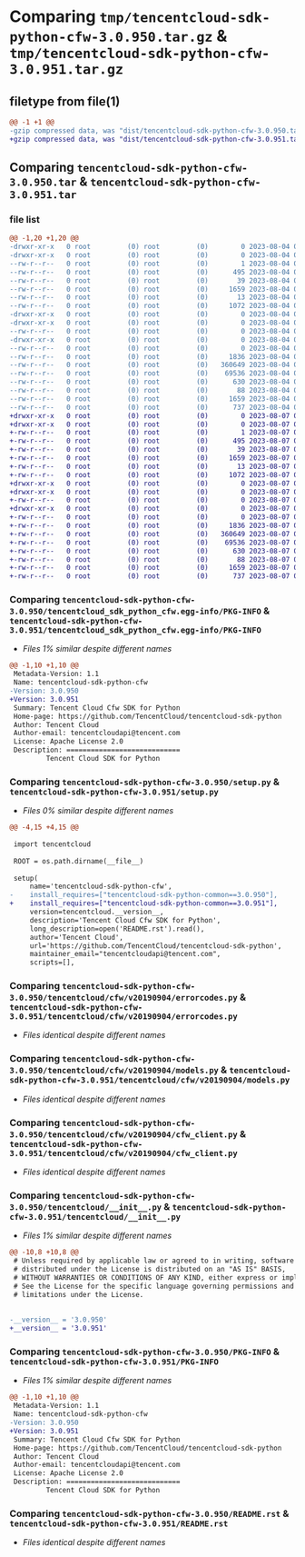 # Comparing `tmp/tencentcloud-sdk-python-cfw-3.0.950.tar.gz` & `tmp/tencentcloud-sdk-python-cfw-3.0.951.tar.gz`

## filetype from file(1)

```diff
@@ -1 +1 @@
-gzip compressed data, was "dist/tencentcloud-sdk-python-cfw-3.0.950.tar", last modified: Fri Aug  4 00:22:29 2023, max compression
+gzip compressed data, was "dist/tencentcloud-sdk-python-cfw-3.0.951.tar", last modified: Mon Aug  7 00:22:06 2023, max compression
```

## Comparing `tencentcloud-sdk-python-cfw-3.0.950.tar` & `tencentcloud-sdk-python-cfw-3.0.951.tar`

### file list

```diff
@@ -1,20 +1,20 @@
-drwxr-xr-x   0 root         (0) root         (0)        0 2023-08-04 00:22:29.000000 tencentcloud-sdk-python-cfw-3.0.950/
-drwxr-xr-x   0 root         (0) root         (0)        0 2023-08-04 00:22:29.000000 tencentcloud-sdk-python-cfw-3.0.950/tencentcloud_sdk_python_cfw.egg-info/
--rw-r--r--   0 root         (0) root         (0)        1 2023-08-04 00:22:29.000000 tencentcloud-sdk-python-cfw-3.0.950/tencentcloud_sdk_python_cfw.egg-info/dependency_links.txt
--rw-r--r--   0 root         (0) root         (0)      495 2023-08-04 00:22:29.000000 tencentcloud-sdk-python-cfw-3.0.950/tencentcloud_sdk_python_cfw.egg-info/SOURCES.txt
--rw-r--r--   0 root         (0) root         (0)       39 2023-08-04 00:22:29.000000 tencentcloud-sdk-python-cfw-3.0.950/tencentcloud_sdk_python_cfw.egg-info/requires.txt
--rw-r--r--   0 root         (0) root         (0)     1659 2023-08-04 00:22:29.000000 tencentcloud-sdk-python-cfw-3.0.950/tencentcloud_sdk_python_cfw.egg-info/PKG-INFO
--rw-r--r--   0 root         (0) root         (0)       13 2023-08-04 00:22:29.000000 tencentcloud-sdk-python-cfw-3.0.950/tencentcloud_sdk_python_cfw.egg-info/top_level.txt
--rw-r--r--   0 root         (0) root         (0)     1072 2023-08-04 00:22:29.000000 tencentcloud-sdk-python-cfw-3.0.950/setup.py
-drwxr-xr-x   0 root         (0) root         (0)        0 2023-08-04 00:22:29.000000 tencentcloud-sdk-python-cfw-3.0.950/tencentcloud/
-drwxr-xr-x   0 root         (0) root         (0)        0 2023-08-04 00:22:29.000000 tencentcloud-sdk-python-cfw-3.0.950/tencentcloud/cfw/
--rw-r--r--   0 root         (0) root         (0)        0 2023-08-04 00:22:29.000000 tencentcloud-sdk-python-cfw-3.0.950/tencentcloud/cfw/__init__.py
-drwxr-xr-x   0 root         (0) root         (0)        0 2023-08-04 00:22:29.000000 tencentcloud-sdk-python-cfw-3.0.950/tencentcloud/cfw/v20190904/
--rw-r--r--   0 root         (0) root         (0)        0 2023-08-04 00:22:29.000000 tencentcloud-sdk-python-cfw-3.0.950/tencentcloud/cfw/v20190904/__init__.py
--rw-r--r--   0 root         (0) root         (0)     1836 2023-08-04 00:22:29.000000 tencentcloud-sdk-python-cfw-3.0.950/tencentcloud/cfw/v20190904/errorcodes.py
--rw-r--r--   0 root         (0) root         (0)   360649 2023-08-04 00:22:29.000000 tencentcloud-sdk-python-cfw-3.0.950/tencentcloud/cfw/v20190904/models.py
--rw-r--r--   0 root         (0) root         (0)    69536 2023-08-04 00:22:29.000000 tencentcloud-sdk-python-cfw-3.0.950/tencentcloud/cfw/v20190904/cfw_client.py
--rw-r--r--   0 root         (0) root         (0)      630 2023-08-04 00:22:29.000000 tencentcloud-sdk-python-cfw-3.0.950/tencentcloud/__init__.py
--rw-r--r--   0 root         (0) root         (0)       88 2023-08-04 00:22:29.000000 tencentcloud-sdk-python-cfw-3.0.950/setup.cfg
--rw-r--r--   0 root         (0) root         (0)     1659 2023-08-04 00:22:29.000000 tencentcloud-sdk-python-cfw-3.0.950/PKG-INFO
--rw-r--r--   0 root         (0) root         (0)      737 2023-08-04 00:22:29.000000 tencentcloud-sdk-python-cfw-3.0.950/README.rst
+drwxr-xr-x   0 root         (0) root         (0)        0 2023-08-07 00:22:06.000000 tencentcloud-sdk-python-cfw-3.0.951/
+drwxr-xr-x   0 root         (0) root         (0)        0 2023-08-07 00:22:06.000000 tencentcloud-sdk-python-cfw-3.0.951/tencentcloud_sdk_python_cfw.egg-info/
+-rw-r--r--   0 root         (0) root         (0)        1 2023-08-07 00:22:06.000000 tencentcloud-sdk-python-cfw-3.0.951/tencentcloud_sdk_python_cfw.egg-info/dependency_links.txt
+-rw-r--r--   0 root         (0) root         (0)      495 2023-08-07 00:22:06.000000 tencentcloud-sdk-python-cfw-3.0.951/tencentcloud_sdk_python_cfw.egg-info/SOURCES.txt
+-rw-r--r--   0 root         (0) root         (0)       39 2023-08-07 00:22:06.000000 tencentcloud-sdk-python-cfw-3.0.951/tencentcloud_sdk_python_cfw.egg-info/requires.txt
+-rw-r--r--   0 root         (0) root         (0)     1659 2023-08-07 00:22:06.000000 tencentcloud-sdk-python-cfw-3.0.951/tencentcloud_sdk_python_cfw.egg-info/PKG-INFO
+-rw-r--r--   0 root         (0) root         (0)       13 2023-08-07 00:22:06.000000 tencentcloud-sdk-python-cfw-3.0.951/tencentcloud_sdk_python_cfw.egg-info/top_level.txt
+-rw-r--r--   0 root         (0) root         (0)     1072 2023-08-07 00:22:06.000000 tencentcloud-sdk-python-cfw-3.0.951/setup.py
+drwxr-xr-x   0 root         (0) root         (0)        0 2023-08-07 00:22:06.000000 tencentcloud-sdk-python-cfw-3.0.951/tencentcloud/
+drwxr-xr-x   0 root         (0) root         (0)        0 2023-08-07 00:22:06.000000 tencentcloud-sdk-python-cfw-3.0.951/tencentcloud/cfw/
+-rw-r--r--   0 root         (0) root         (0)        0 2023-08-07 00:22:06.000000 tencentcloud-sdk-python-cfw-3.0.951/tencentcloud/cfw/__init__.py
+drwxr-xr-x   0 root         (0) root         (0)        0 2023-08-07 00:22:06.000000 tencentcloud-sdk-python-cfw-3.0.951/tencentcloud/cfw/v20190904/
+-rw-r--r--   0 root         (0) root         (0)        0 2023-08-07 00:22:06.000000 tencentcloud-sdk-python-cfw-3.0.951/tencentcloud/cfw/v20190904/__init__.py
+-rw-r--r--   0 root         (0) root         (0)     1836 2023-08-07 00:22:06.000000 tencentcloud-sdk-python-cfw-3.0.951/tencentcloud/cfw/v20190904/errorcodes.py
+-rw-r--r--   0 root         (0) root         (0)   360649 2023-08-07 00:22:06.000000 tencentcloud-sdk-python-cfw-3.0.951/tencentcloud/cfw/v20190904/models.py
+-rw-r--r--   0 root         (0) root         (0)    69536 2023-08-07 00:22:06.000000 tencentcloud-sdk-python-cfw-3.0.951/tencentcloud/cfw/v20190904/cfw_client.py
+-rw-r--r--   0 root         (0) root         (0)      630 2023-08-07 00:22:06.000000 tencentcloud-sdk-python-cfw-3.0.951/tencentcloud/__init__.py
+-rw-r--r--   0 root         (0) root         (0)       88 2023-08-07 00:22:06.000000 tencentcloud-sdk-python-cfw-3.0.951/setup.cfg
+-rw-r--r--   0 root         (0) root         (0)     1659 2023-08-07 00:22:06.000000 tencentcloud-sdk-python-cfw-3.0.951/PKG-INFO
+-rw-r--r--   0 root         (0) root         (0)      737 2023-08-07 00:22:06.000000 tencentcloud-sdk-python-cfw-3.0.951/README.rst
```

### Comparing `tencentcloud-sdk-python-cfw-3.0.950/tencentcloud_sdk_python_cfw.egg-info/PKG-INFO` & `tencentcloud-sdk-python-cfw-3.0.951/tencentcloud_sdk_python_cfw.egg-info/PKG-INFO`

 * *Files 1% similar despite different names*

```diff
@@ -1,10 +1,10 @@
 Metadata-Version: 1.1
 Name: tencentcloud-sdk-python-cfw
-Version: 3.0.950
+Version: 3.0.951
 Summary: Tencent Cloud Cfw SDK for Python
 Home-page: https://github.com/TencentCloud/tencentcloud-sdk-python
 Author: Tencent Cloud
 Author-email: tencentcloudapi@tencent.com
 License: Apache License 2.0
 Description: ============================
         Tencent Cloud SDK for Python
```

### Comparing `tencentcloud-sdk-python-cfw-3.0.950/setup.py` & `tencentcloud-sdk-python-cfw-3.0.951/setup.py`

 * *Files 0% similar despite different names*

```diff
@@ -4,15 +4,15 @@
 
 import tencentcloud
 
 ROOT = os.path.dirname(__file__)
 
 setup(
     name='tencentcloud-sdk-python-cfw',
-    install_requires=["tencentcloud-sdk-python-common==3.0.950"],
+    install_requires=["tencentcloud-sdk-python-common==3.0.951"],
     version=tencentcloud.__version__,
     description='Tencent Cloud Cfw SDK for Python',
     long_description=open('README.rst').read(),
     author='Tencent Cloud',
     url='https://github.com/TencentCloud/tencentcloud-sdk-python',
     maintainer_email="tencentcloudapi@tencent.com",
     scripts=[],
```

### Comparing `tencentcloud-sdk-python-cfw-3.0.950/tencentcloud/cfw/v20190904/errorcodes.py` & `tencentcloud-sdk-python-cfw-3.0.951/tencentcloud/cfw/v20190904/errorcodes.py`

 * *Files identical despite different names*

### Comparing `tencentcloud-sdk-python-cfw-3.0.950/tencentcloud/cfw/v20190904/models.py` & `tencentcloud-sdk-python-cfw-3.0.951/tencentcloud/cfw/v20190904/models.py`

 * *Files identical despite different names*

### Comparing `tencentcloud-sdk-python-cfw-3.0.950/tencentcloud/cfw/v20190904/cfw_client.py` & `tencentcloud-sdk-python-cfw-3.0.951/tencentcloud/cfw/v20190904/cfw_client.py`

 * *Files identical despite different names*

### Comparing `tencentcloud-sdk-python-cfw-3.0.950/tencentcloud/__init__.py` & `tencentcloud-sdk-python-cfw-3.0.951/tencentcloud/__init__.py`

 * *Files 1% similar despite different names*

```diff
@@ -10,8 +10,8 @@
 # Unless required by applicable law or agreed to in writing, software
 # distributed under the License is distributed on an "AS IS" BASIS,
 # WITHOUT WARRANTIES OR CONDITIONS OF ANY KIND, either express or implied.
 # See the License for the specific language governing permissions and
 # limitations under the License.
 
 
-__version__ = '3.0.950'
+__version__ = '3.0.951'
```

### Comparing `tencentcloud-sdk-python-cfw-3.0.950/PKG-INFO` & `tencentcloud-sdk-python-cfw-3.0.951/PKG-INFO`

 * *Files 1% similar despite different names*

```diff
@@ -1,10 +1,10 @@
 Metadata-Version: 1.1
 Name: tencentcloud-sdk-python-cfw
-Version: 3.0.950
+Version: 3.0.951
 Summary: Tencent Cloud Cfw SDK for Python
 Home-page: https://github.com/TencentCloud/tencentcloud-sdk-python
 Author: Tencent Cloud
 Author-email: tencentcloudapi@tencent.com
 License: Apache License 2.0
 Description: ============================
         Tencent Cloud SDK for Python
```

### Comparing `tencentcloud-sdk-python-cfw-3.0.950/README.rst` & `tencentcloud-sdk-python-cfw-3.0.951/README.rst`

 * *Files identical despite different names*

